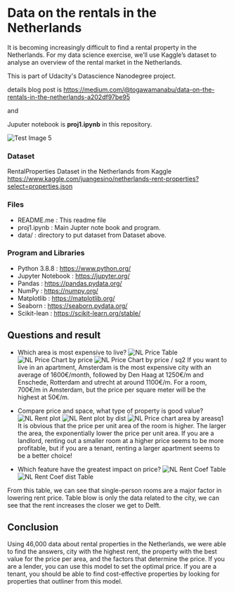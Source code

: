 # Data on the rentals in the Netherlands

It is becoming increasingly difficult to find a rental property in the Netherlands. For my data science exercise, we’ll use Kaggle’s dataset to analyse an overview of the rental market in the Netherlands.

This is part of Udacity's Datascience Nanodegree project.

details blog post is https://medium.com/@togawamanabu/data-on-the-rentals-in-the-netherlands-a202df97be95

and 

Juputer notebook is **proj1.ipynb** in this repository.

![Test Image 5](./img/canal-gb0c242662_1280.jpg)

### Dataset

RentalProperties Dataset in the Netherlands from Kaggle
https://www.kaggle.com/juangesino/netherlands-rent-properties?select=properties.json

### Files

 - README.me : This readme file
 - proj1.ipynb : Main Jupter note book and program.
 - data/ : directory to put dataset from Dataset above.

### Program and Libraries

- Python 3.8.8 : https://www.python.org/
- Jupyter Notebook : https://jupyter.org/
- Pandas : https://pandas.pydata.org/
- NumPy : https://numpy.org/
- Matplotlib : https://matplotlib.org/
- Seaborn : https://seaborn.pydata.org/
- Scikit-lean : https://scikit-learn.org/stable/

## Questions and result 
 - Which area is most expensive to live?
![NL Price Table](./img/price_table.png)
![NL Price Chart by price](./img/price_chart1.png)
![NL Price Chart by price / sq2](./img/price_chart2.png)
If you want to live in an apartment, Amsterdam is the most expensive city with an average of 1600€/month, followed by Den Haag at 1250€/m and Enschede, Rotterdam and utrecht at around 1100€/m.
For a room, 700€/m in Amsterdam, but the price per square meter will be the highest at 50€/m.


 - Compare price and space, what type of property is good value?
![NL Rent plot](./img/rent_chart.png)
![NL Rent plot by dist](./img/rent_chart_by_dist.png)
![NL Price chart area by areasq1](./img/price_chart_area_areasq2.png)
It is obvious that the price per unit area of the room is higher. The larger the area, the exponentially lower the price per unit area.
If you are a landlord, renting out a smaller room at a higher price seems to be more profitable, but if you are a tenant, renting a larger apartment seems to be a better choice!

 - Which feature have the greatest impact on price?
![NL Rent Coef Table](./img/coef.png)
![NL Rent Coef dist Table](./img/coef_dist.png)

From this table, we can see that single-person rooms are a major factor in lowering rent price.
Table blow is only the data related to the city, we can see that the rent increases the closer we get to Delft.

## Conclusion
Using 46,000 data about rental properties in the Netherlands, we were able to find the answers, city with the highest rent, the property with the best value for the price per area, and the factors that determine the price.
If you are a lender, you can use this model to set the optimal price.
If you are a tenant, you should be able to find cost-effective properties by looking for properties that outliner from this model.
